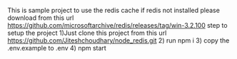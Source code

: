 This is sample project to use the redis cache
if redis not installed please download from this url https://github.com/microsoftarchive/redis/releases/tag/win-3.2.100
step to setup the project
1)Just clone this project from this url https://github.com/Jiteshchoudhary/node_redis.git
2) run npm i 
3) copy the .env.example to .env 
4) npm start 
